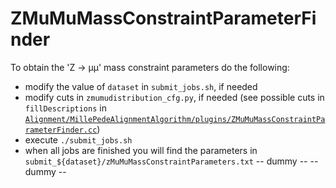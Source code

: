 # ZMuMuMassConstraintParameterFinder

To obtain the 'Z → µµ' mass constraint parameters do the following:

- modify the value of `dataset` in `submit_jobs.sh`, if needed
- modify cuts in `zmumudistribution_cfg.py`, if needed (see possible cuts in `fillDescriptions` in [`Alignment/MillePedeAlignmentAlgorithm/plugins/ZMuMuMassConstraintParameterFinder.cc`](https://github.com/cms-sw/cmssw/blob/master/Alignment/MillePedeAlignmentAlgorithm/plugins/ZMuMuMassConstraintParameterFinder.cc))
- execute `./submit_jobs.sh`
- when all jobs are finished you will find the parameters in `submit_${dataset}/zMuMuMassConstraintParameters.txt`
-- dummy --
-- dummy --
